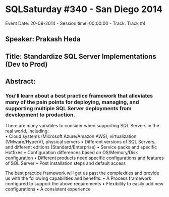 # SQLSaturday #340 - San Diego 2014
Event Date: 20-09-2014 - Session time: 00:00:00 - Track: Track #4
## Speaker: Prakash Heda
## Title: Standardize SQL Server Implementations (Dev to Prod)
## Abstract:
### You'll learn about a best practice framework that alleviates many of the pain points for deploying, managing, and supporting multiple SQL Server deployments from development to production.  
There are many variables to consider when supporting SQL Servers in the real world, including:  
• Cloud systems (Microsoft Azure/Amazon AWS), virtualization (VMware/HyperV), physical servers
• Different versions of SQL Servers, and different editions (Standard/Enterprise)
• Service packs and specific Hotfixes
• Configuration differences based on OS/Memory/Disk configuration
• Different products need specific configurations and features of SQL Server
• Post installation steps and default access

The best practice framework will get us past the complexities and provide us with the following capabilities and benefits:
• A Process framework configured to support the above requirements
• Flexibility to easily add new configurations
• A consistent experience

